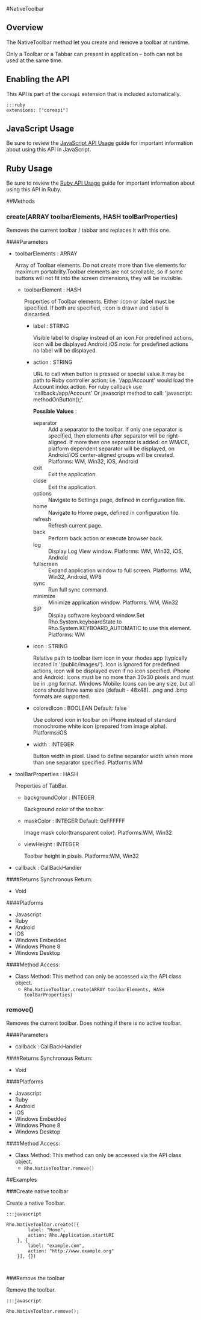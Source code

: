 #NativeToolbar


## Overview
<p>The NativeToolbar method let you create and remove a toolbar at runtime.</p>
<p> Only a Toolbar or a Tabbar can present in application &ndash; both can not be used at the same time.</p>

<h2>Enabling the API</h2>

<p>This API is part of the <code>coreapi</code> extension that is included automatically.</p>

<pre><code>:::ruby
extensions: ["coreapi"]
</code></pre>

<h2>JavaScript Usage</h2>

<p>Be sure to review the <a href="/guide/api_js">JavaScript API Usage</a> guide for important information about using this API in JavaScript.</p>

<h2>Ruby Usage</h2>

<p>Be sure to review the <a href="/guide/api_ruby">Ruby API Usage</a> guide for important information about using this API in Ruby.</p>



##Methods



### create(<span class="text-info">ARRAY</span> toolbarElements, <span class="text-info">HASH</span> toolBarProperties)
Removes the current toolbar / tabbar and replaces it with this one.

####Parameters
<ul><li>toolbarElements : <span class='text-info'>ARRAY</span><p>
Array of Toolbar elements. Do not create more than five elements for maximum portability.Toolbar elements are not scrollable, so if some buttons will not fit into the screen dimensions, they will be invisible. </p></li><ul><li>toolbarElement : <span class='text-info'>HASH</span><p>
Properties of Toolbar elements. Either :icon or :label must be specified. If both are specified, :icon is drawn and :label is discarded. </p></li><ul><li>label : <span class='text-info'>STRING</span><p>
Visible label to display instead of an icon.For predefined actions, icon will be displayed.Android,iOS note: for predefined actions no label will be displayed. </p></li><li>action : <span class='text-info'>STRING</span><p>
URL to call when button is pressed or special value.It may be path to Ruby controller action; i.e. '/app/Account' would load the Account index action. For ruby callback use 'callback:/app/Account' Or javascript method to call: 'javascript: methodOnButton();'. </p><p><strong>Possible Values</strong> :</p> <dl  ><dt>separator</dt><dd>
Add a separator to the toolbar. If only one separator is specified, then elements after separator will be right-aligned. If more then one separator is added: on WM/CE, platform dependent separator will be displayed, on Android/iOS center-aligned groups will be created. Platforms: 
WM, Win32, iOS, Android</dd><dt>exit</dt><dd>
Exit the application.</dd><dt>close</dt><dd>
Exit the application.</dd><dt>options</dt><dd>
Navigate to Settings page, defined in configuration file.</dd><dt>home</dt><dd>
Navigate to Home page, defined in configuration file.</dd><dt>refresh</dt><dd>
Refresh current page.</dd><dt>back</dt><dd>
Perform back action or execute browser back.</dd><dt>log</dt><dd>
Display Log View window. Platforms: 
WM, Win32, iOS, Android</dd><dt>fullscreen</dt><dd>
Expand application window to full screen. Platforms: 
WM, Win32, Android, WP8</dd><dt>sync</dt><dd>
Run full sync command.</dd><dt>minimize</dt><dd>
Minimize application window. Platforms: 
WM, Win32</dd><dt>SIP</dt><dd>
Display software keyboard window.Set Rho.System.keyboardState to Rho.System.KEYBOARD_AUTOMATIC to use this element. Platforms: 
WM</dd></dl></li><li>icon : <span class='text-info'>STRING</span><p>
Relative path to toolbar item icon in your rhodes app (typically located in '/public/images/'). Icon is ignored for predefined actions, icon will be displayed even if no icon specified. iPhone and Android: Icons must be no more than 30x30 pixels and must be in .png format. Windows Mobile: Icons can be any size, but all icons should have same size (default - 48x48). .png and .bmp formats are supported. </p></li><li>coloredIcon : <span class='text-info'>BOOLEAN</span><span class='label '> Default: false</span><p>
Use colored icon in toolbar on iPhone instead of standard monochrome white icon (prepared from image alpha). Platforms:iOS </p></li><li>width : <span class='text-info'>INTEGER</span><p>
Button width in pixel. Used to define separator width when more than one separator specified. Platforms:WM </p></li></ul></ul><li>toolBarProperties : <span class='text-info'>HASH</span><p>
Properties of TabBar. </p></li><ul><li>backgroundColor : <span class='text-info'>INTEGER</span><p>
Background color of the toolbar. </p></li><li>maskColor : <span class='text-info'>INTEGER</span><span class='label '> Default: 0xFFFFFF</span><p>
Image mask color(transparent color). Platforms:WM, Win32 </p></li><li>viewHeight : <span class='text-info'>INTEGER</span><p>
Toolbar height in pixels. Platforms:WM, Win32 </p></li></ul><li>callback : <span class='text-info'>CallBackHandler</span></li></ul>

####Returns
Synchronous Return:<ul><li>Void</li></ul>

####Platforms

* Javascript
* Ruby
* Android
* iOS
* Windows Embedded
* Windows Phone 8
* Windows Desktop

####Method Access:
<ul><li><i class="icon-book"></i>Class Method: This method can only be accessed via the API class object. <ul><li><code>Rho.NativeToolbar.create(<span class="text-info">ARRAY</span> toolbarElements, <span class="text-info">HASH</span> toolBarProperties)</code> </li></ul></li></ul>

### remove()
Removes the current toolbar. Does nothing if there is no active toolbar.

####Parameters
<ul><li>callback : <span class='text-info'>CallBackHandler</span></li></ul>

####Returns
Synchronous Return:<ul><li>Void</li></ul>

####Platforms

* Javascript
* Ruby
* Android
* iOS
* Windows Embedded
* Windows Phone 8
* Windows Desktop

####Method Access:
<ul><li><i class="icon-book"></i>Class Method: This method can only be accessed via the API class object. <ul><li><code>Rho.NativeToolbar.remove()</code> </li></ul></li></ul>

##Examples



###Create native toolbar

Create a native Toolbar.
<pre><code>:::javascript
           
Rho.NativeToolbar.create([{
        label: "Home",
        action: Rho.Application.startURI
    }, {
        label: "example.com",
        action: "http://www.example.org"
    }], {})
                   
                 
</code></pre>

###Remove the toolbar

Remove the toolbar.
<pre><code>:::javascript
           
Rho.NativeToolbar.remove();
                   
                 
</code></pre>